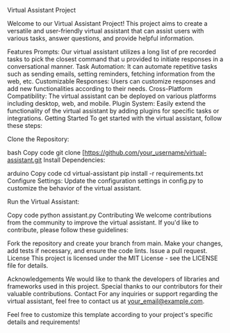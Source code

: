 Virtual Assistant Project

Welcome to our Virtual Assistant Project! This project aims to create a versatile and user-friendly virtual assistant that can assist users with various tasks, answer questions, and provide helpful information.

Features
Prompts: Our virtual assistant utilizes a long list of pre recorded tasks to pick the closest command that u provided to initiate responses in a conversational manner.
Task Automation: It can automate repetitive tasks such as sending emails, setting reminders, fetching information from the web, etc.
Customizable Responses: Users can customize responses and add new functionalities according to their needs.
Cross-Platform Compatibility: The virtual assistant can be deployed on various platforms including desktop, web, and mobile.
Plugin System: Easily extend the functionality of the virtual assistant by adding plugins for specific tasks or integrations.
Getting Started
To get started with the virtual assistant, follow these steps:

Clone the Repository:

bash
Copy code
git clone [https://github.com/your_username/virtual-assistant.git
Install Dependencies:

arduino
Copy code
cd virtual-assistant
pip install -r requirements.txt
Configure Settings:
Update the configuration settings in config.py to customize the behavior of the virtual assistant.

Run the Virtual Assistant:

Copy code
python assistant.py
Contributing
We welcome contributions from the community to improve the virtual assistant. If you'd like to contribute, please follow these guidelines:

Fork the repository and create your branch from main.
Make your changes, add tests if necessary, and ensure the code lints.
Issue a pull request.
License
This project is licensed under the MIT License - see the LICENSE file for details.

Acknowledgements
We would like to thank the developers of libraries and frameworks used in this project.
Special thanks to our contributors for their valuable contributions.
Contact
For any inquiries or support regarding the virtual assistant, feel free to contact us at your_email@example.com.

Feel free to customize this template according to your project's specific details and requirements!
